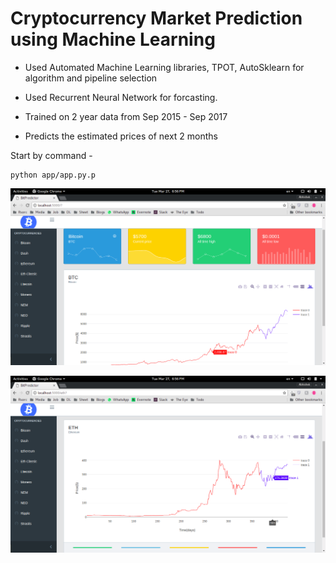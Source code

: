 # Cryptocurrency Market Prediction using Machine Learning

- Used Automated Machine Learning libraries, TPOT, AutoSklearn for algorithm and pipeline selection

- Used Recurrent Neural Network for forcasting.

- Trained on 2 year data from Sep 2015 - Sep 2017
- Predicts the estimated prices of next 2 months

Start by command - 
``` 
python app/app.py.p
```
![Application interface](img/img1.png)


![Application interface](img/img2.png)